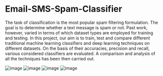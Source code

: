 # Email-SMS-Spam-Classifier
The task of classification is the most popular spam filtering formulation. 
The goal is to determine whether a text message is spam or not. Past work, 
however, varied in terms of which dataset types are employed for training 
and testing. 
In this project, our aim is to train, test and compare different traditional 
machine learning classifiers and deep learning techniques on different 
datasets. On the basis of their accuracies, precision and recall, various 
considered classifiers are evaluated. A comparison and analysis of all the 
techniques has been then carried out.

![image](https://user-images.githubusercontent.com/91550780/225393363-44ed55e2-3970-44ff-a0a8-3d99a6b01b95.png)
![image](https://user-images.githubusercontent.com/91550780/225393456-47991e6a-97a7-4cbe-bf59-99a2ae12087b.png)
![image](https://user-images.githubusercontent.com/91550780/225393548-33864b1e-e3ac-432d-854d-760584a7119c.png)
![image](https://user-images.githubusercontent.com/91550780/225393663-61c05521-b763-4320-99d2-c02419cbb3f1.png)
